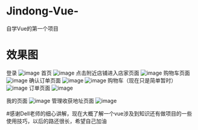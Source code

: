 # Jindong-Vue-
自学Vue的第一个项目
# 效果图
登录 
![image](https://user-images.githubusercontent.com/5031418/191648303-31306ca0-3fd5-4bad-b8ab-93691ecabcf9.png)
首页
![image](https://user-images.githubusercontent.com/5031418/191648353-806ebeb1-2fe6-4ca0-937a-e103890bc3f5.png)
点击附近店铺进入店家页面
![image](https://user-images.githubusercontent.com/5031418/191648445-5a202ead-7b7a-49ed-ab41-238132c55a72.png)
购物车页面
![image](https://user-images.githubusercontent.com/5031418/191648579-5aa1c243-a755-4c6e-8f3a-459d1eda58e4.png)
确认订单页面
![image](https://user-images.githubusercontent.com/5031418/191648706-b5a0a74c-3340-48e1-b5d0-25b84b1c6e49.png)
![image](https://user-images.githubusercontent.com/5031418/191648746-9b02b07e-0b63-40e8-bba3-8ae234c22420.png)
购物车（现在只是简单暂时）
![image](https://user-images.githubusercontent.com/5031418/191648801-378d46be-c50a-40a5-ade5-d14b77e2a520.png)
订单页面
![image](https://user-images.githubusercontent.com/5031418/191648888-5f1e0f6f-f001-43ed-92d1-509f4211efdc.png)

我的页面
![image](https://user-images.githubusercontent.com/5031418/191648923-87484c4a-f658-4d90-952f-c3931857fa39.png)
管理收获地址页面
 ![image](https://user-images.githubusercontent.com/5031418/191648976-c5b1fb9d-1ffa-4d1b-82da-5330852999c9.png)
 
#感谢Dell老师的细心讲解，现在大概了解一个vue涉及到知识还有做项目的一些使用技巧，以后的路还很长，希望自己加油


